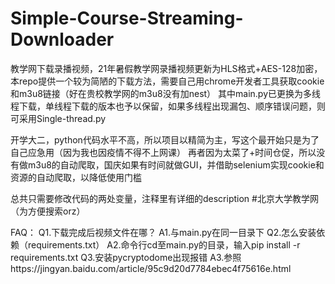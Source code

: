 # Simple-Course-Streaming-Downloader
教学网下载录播视频，21年暑假教学网录播视频更新为HLS格式+AES-128加密，本repo提供一个较为简陋的下载方法，需要自己用chrome开发者工具获取cookie和m3u8链接（好在贵校教学网的m3u8没有加nest）
其中main.py已更换为多线程下载，单线程下载的版本也予以保留，如果多线程出现漏包、顺序错误问题，则可采用Single-thread.py

开学大二，python代码水平不高，所以项目以精简为主，写这个最开始只是为了自己应急用（因为我也因疫情不得不上网课）
再者因为太菜了+时间仓促，所以没有做m3u8的自动爬取，国庆如果有时间就做GUI，并借助selenium实现cookie和资源的自动爬取，以降低使用门槛

总共只需要修改代码的两处变量，注释里有详细的description
#北京大学教学网（为方便搜索orz）

FAQ：
  Q1.下载完成后视频文件在哪？
    A1.与main.py在同一目录下
  Q2.怎么安装依赖（requirements.txt）
    A2.命令行cd至main.py的目录，输入pip install -r requirements.txt
  Q3.安装pycryptodome出现报错
    A3.参照https://jingyan.baidu.com/article/95c9d20d7784ebec4f75616e.html
  
